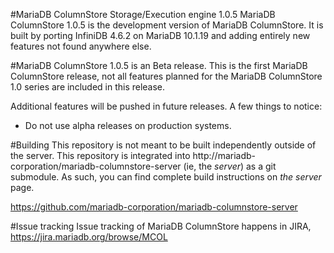 #MariaDB ColumnStore Storage/Execution engine 1.0.5
MariaDB ColumnStore 1.0.5 is the development version of MariaDB ColumnStore. 
It is built by porting InfiniDB 4.6.2 on MariaDB 10.1.19 and adding entirely 
new features not found anywhere else.

#MariaDB ColumnStore 1.0.5 is an Beta release. 
This is the first MariaDB ColumnStore release, not all features planned for the MariaDB ColumnStore 1.0 
series are included in this release. 

Additional features will be pushed in future releases. 
A few things to notice:
- Do not use alpha releases on production systems.

#Building
This repository is not meant to be built independently outside of the server.  This repository is integrated into http://mariadb-corporation/mariadb-columnstore-server (ie, the *server*) as a git submodule.  As such, you can find complete build instructions on *the server* page.

  https://github.com/mariadb-corporation/mariadb-columnstore-server

#Issue tracking
Issue tracking of MariaDB ColumnStore happens in JIRA, https://jira.mariadb.org/browse/MCOL
